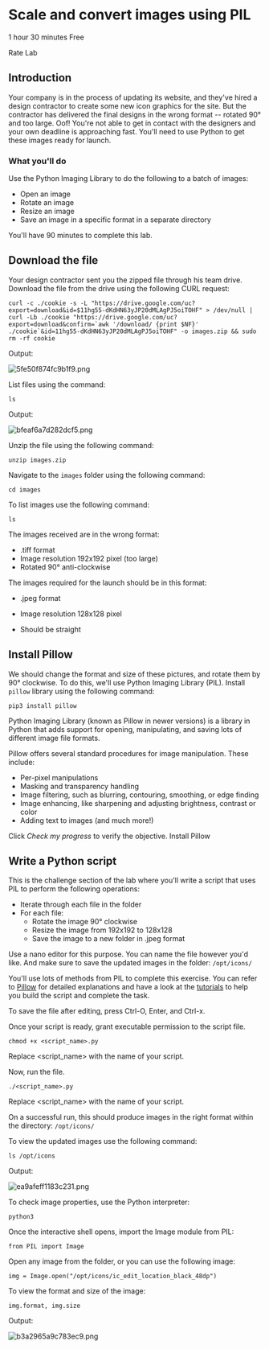 <div class='js-lab-state' data-analytics-payload='{&quot;label&quot;:&quot;Scale and convert images using PIL&quot;,&quot;lab_name&quot;:&quot;Scale and convert images using PIL&quot;,&quot;classroom_name&quot;:null,&quot;deployment&quot;:&quot;googlecoursera-run&quot;}' data-focus-id='52111' data-lab-billing-limit='0.0' data-lab-duration='5400' data-parent='classroom'></div>
<ql-lab-control-panel class='js-lab-control-panel l-lab-control-panel' connectionDetails='[]' connectionFiles='[]' labControlButton='{&quot;disabled&quot;:false,&quot;pending&quot;:false,&quot;running&quot;:false}' labTimer='{&quot;ticking&quot;:false,&quot;secondsRemaining&quot;:5400}' studentResources='[]'></ql-lab-control-panel>
<div class='l-lab-main-body'>
<div class='js-lab-content lab-content'>
<div class='alert alert--fake js-alert'>
<p class='alert__message js-alert-message'></p>
</div>
<div class='lab-content__markdown-wrapper'>
<div class='lab-preamble'>
<h1 class='lab-preamble__title'>
Scale and convert images using PIL
</h1>
<div class='lab-preamble__details subtitle-headline-1'>
<span>1 hour 30 minutes</span>
<span>Free</span>
<div class='lab__rating'>
<a href="/focuses/52111/reviews?parent=catalog"><div class='rateit' data-rateit-readonly='true' data-rateit-value='4.2089'></div>

</a><a data-target='#lab-review-modal' data-toggle='modal'>
Rate Lab
</a>
</div>
</div>
</div>

<div class='lab-content__inner-wrapper'>
<div class='js-markdown-instructions lab-content__markdown markdown-lab-instructions' id='markdown-lab-instructions'>



<h2 id="step1">Introduction</h2>
<p>Your company is in the process of updating its website, and they've hired a design contractor to create some new icon graphics for the site. But the contractor has delivered the final designs in the wrong format -- rotated 90° and too large. Oof! You're not able to get in contact with the designers and your own deadline is approaching fast. You'll need to use Python to get these images ready for launch.</p>
<h3>What you'll do</h3>
<p>Use the Python Imaging Library to do the following to a batch of images:</p>
<ul>
<li>Open an image</li>
<li>Rotate an image</li>
<li>Resize an image</li>
<li>Save an image in a specific format in a separate directory</li>
</ul>
<p>You'll have 90 minutes to complete this lab.</p>
<h2 id="step3">Download the file</h2>
<p>Your design contractor sent you the zipped file through his team drive. Download the file from the drive using the following CURL request:</p>
<pre><code>curl -c ./cookie -s -L "https://drive.google.com/uc?export=download&amp;id=$11hg55-dKdHN63yJP20dMLAgPJ5oiTOHF" &gt; /dev/null | curl -Lb ./cookie "https://drive.google.com/uc?export=download&amp;confirm=`awk '/download/ {print $NF}' ./cookie`&amp;id=11hg55-dKdHN63yJP20dMLAgPJ5oiTOHF" -o images.zip &amp;&amp; sudo rm -rf cookie&#x000A;</code></pre>
<p>Output:</p>
<p><img alt="5fe50f874fc9b1f9.png" src="https://cdn.qwiklabs.com/kj85%2Bf6VDnhdjRDmtzSiaU5D9vk8WNVJWiNeKKtWJ5U%3D"></p>
<p>List files using the command:</p>
<pre><code>ls&#x000A;</code></pre>
<p>Output:</p>
<p><img alt="bfeaf6a7d282dcf5.png" src="https://cdn.qwiklabs.com/NW9Sum4yd4TkL7LXwNCw4lExYVhY6bEZ%2BFbknotqsnM%3D"></p>
<p>Unzip the file using the following command:</p>
<pre><code>unzip images.zip&#x000A;</code></pre>
<p>Navigate to the <code>images</code> folder using the following command:</p>
<pre><code>cd images&#x000A;</code></pre>
<p>To list images use the following command:</p>
<pre><code>ls&#x000A;</code></pre>
<p>The images received are in the wrong format:</p>
<ul>
<li>.tiff format</li>
<li>Image resolution 192x192 pixel (too large)</li>
<li>Rotated 90° anti-clockwise</li>
</ul>
<p>The images required for the launch should be in this format:</p>
<ul>
<li>
<p>.jpeg format</p>
</li>
<li>
<p>Image resolution 128x128 pixel</p>
</li>
<li>
<p>Should be straight</p>
</li>
</ul>
<h2 id="step4">Install Pillow</h2>
<p>We should change the format and size of these pictures, and rotate them by 90° clockwise. To do this, we'll use Python Imaging Library (PIL). Install <code>pillow</code> library using the following command:</p>
<pre><code>pip3 install pillow&#x000A;</code></pre>
<p>Python Imaging Library (known as Pillow in newer versions) is a library in Python that adds support for opening, manipulating, and saving lots of different image file formats.</p>
<p>Pillow offers several standard procedures for image manipulation. These include:</p>
<ul>
<li>Per-pixel manipulations</li>
<li>Masking and transparency handling</li>
<li>Image filtering, such as blurring, contouring, smoothing, or edge finding</li>
<li>Image enhancing, like sharpening and adjusting brightness, contrast or color</li>
<li>Adding text to images (and much more!)</li>
</ul>
<p>Click <em>Check my progress</em> to verify the objective.
<ql-activity-tracking step="1">
Install Pillow
</ql-activity-tracking></p>
<h2 id="step5">Write a Python script</h2>
<p>This is the challenge section of the lab where you'll write a script that uses PIL to perform the following operations:</p>
<ul>
<li>Iterate through each file in the folder</li>
<li>For each file:
<ul>
<li>Rotate the image 90° clockwise</li>
<li>Resize the image from 192x192 to 128x128</li>
<li>Save the image to a new folder in .jpeg format</li>
</ul>
</li>
</ul>
<p>Use a nano editor for this purpose. You can name the file however you'd like. And make sure to save the updated images in the folder: <code>/opt/icons/</code></p>
<p>You'll use lots of  methods from PIL to complete this exercise. You can refer to  <a href="https://pillow.readthedocs.io/en/stable/reference/index.html">Pillow</a> for detailed explanations and have a look at the  <a href="https://pillow.readthedocs.io/en/stable/handbook/tutorial.html">tutorials</a> to help you build the script and complete the task.</p>
<p>To save the file after editing, press Ctrl-O, Enter, and Ctrl-x.</p>
<p>Once your script is ready, grant executable permission to the script file.</p>
<pre><code>chmod +x &lt;script_name&gt;.py&#x000A;</code></pre>
<p>Replace &lt;script_name&gt; with the name of your script.</p>
<p>Now, run the file.</p>
<pre><code>./&lt;script_name&gt;.py&#x000A;</code></pre>
<p>Replace &lt;script_name&gt; with the name of your script.</p>
<p>On a successful run, this should produce images in the right format within the directory: <code>/opt/icons/</code></p>
<p>To view the updated images use the following command:</p>
<pre><code>ls /opt/icons&#x000A;</code></pre>
<p>Output:</p>
<p><img alt="ea9afeff1183c231.png" src="https://cdn.qwiklabs.com/nugr9eMy2HgOEUdhu%2B%2FjxldxZ4kh%2BeTDLLhwRD%2FGTsk%3D"></p>
<p>To check image properties, use the Python interpreter:</p>
<pre><code>python3&#x000A;</code></pre>
<p>Once the interactive shell opens, import the Image module from PIL:</p>
<pre><code>from PIL import Image&#x000A;</code></pre>
<p>Open any image from the folder, or you can use the following image:</p>
<pre><code>img = Image.open("/opt/icons/ic_edit_location_black_48dp")&#x000A;</code></pre>
<p>To view the format and size of the image:</p>
<pre><code>img.format, img.size&#x000A;</code></pre>
<p>Output:</p>
<p><img alt="b3a2965a9c783ec9.png" src="https://cdn.qwiklabs.com/o1Bb%2Fm7Rt%2Fz3Vns5Ja3RUGD7%2BvgOW2%2FGN74SAL0fwcQ%3D"></p>
